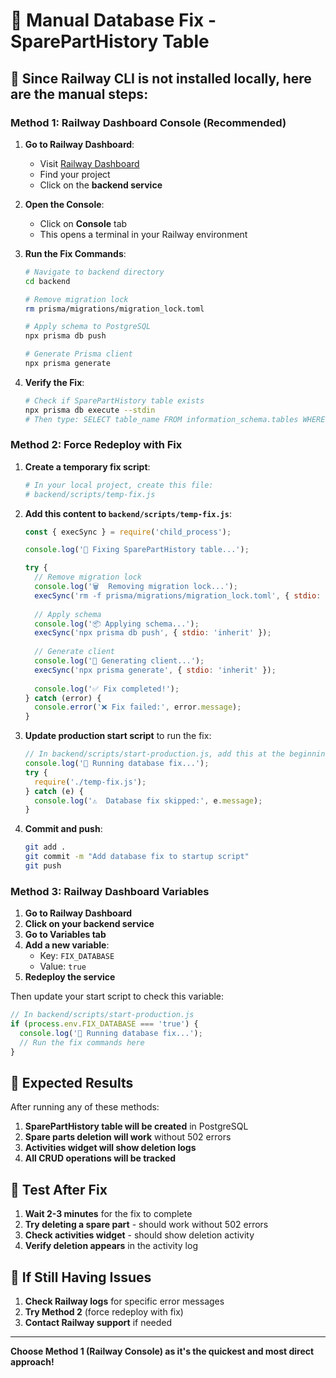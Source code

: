 # 🔧 Manual Database Fix - SparePartHistory Table

## 🚨 **Since Railway CLI is not installed locally, here are the manual steps:**

### Method 1: Railway Dashboard Console (Recommended)

1. **Go to Railway Dashboard**:
   - Visit [Railway Dashboard](https://railway.app/dashboard)
   - Find your project
   - Click on the **backend service**

2. **Open the Console**:
   - Click on **Console** tab
   - This opens a terminal in your Railway environment

3. **Run the Fix Commands**:
   ```bash
   # Navigate to backend directory
   cd backend
   
   # Remove migration lock
   rm prisma/migrations/migration_lock.toml
   
   # Apply schema to PostgreSQL
   npx prisma db push
   
   # Generate Prisma client
   npx prisma generate
   ```

4. **Verify the Fix**:
   ```bash
   # Check if SparePartHistory table exists
   npx prisma db execute --stdin
   # Then type: SELECT table_name FROM information_schema.tables WHERE table_name = 'spare_part_history';
   ```

### Method 2: Force Redeploy with Fix

1. **Create a temporary fix script**:
   ```bash
   # In your local project, create this file:
   # backend/scripts/temp-fix.js
   ```

2. **Add this content to `backend/scripts/temp-fix.js`**:
   ```javascript
   const { execSync } = require('child_process');
   
   console.log('🔧 Fixing SparePartHistory table...');
   
   try {
     // Remove migration lock
     console.log('🗑️  Removing migration lock...');
     execSync('rm -f prisma/migrations/migration_lock.toml', { stdio: 'inherit' });
     
     // Apply schema
     console.log('📦 Applying schema...');
     execSync('npx prisma db push', { stdio: 'inherit' });
     
     // Generate client
     console.log('🔧 Generating client...');
     execSync('npx prisma generate', { stdio: 'inherit' });
     
     console.log('✅ Fix completed!');
   } catch (error) {
     console.error('❌ Fix failed:', error.message);
   }
   ```

3. **Update production start script** to run the fix:
   ```javascript
   // In backend/scripts/start-production.js, add this at the beginning:
   console.log('🔧 Running database fix...');
   try {
     require('./temp-fix.js');
   } catch (e) {
     console.log('⚠️  Database fix skipped:', e.message);
   }
   ```

4. **Commit and push**:
   ```bash
   git add .
   git commit -m "Add database fix to startup script"
   git push
   ```

### Method 3: Railway Dashboard Variables

1. **Go to Railway Dashboard**
2. **Click on your backend service**
3. **Go to Variables tab**
4. **Add a new variable**:
   - Key: `FIX_DATABASE`
   - Value: `true`
5. **Redeploy the service**

Then update your start script to check this variable:
```javascript
// In backend/scripts/start-production.js
if (process.env.FIX_DATABASE === 'true') {
  console.log('🔧 Running database fix...');
  // Run the fix commands here
}
```

## 🎯 **Expected Results**

After running any of these methods:

1. **SparePartHistory table will be created** in PostgreSQL
2. **Spare parts deletion will work** without 502 errors
3. **Activities widget will show deletion logs**
4. **All CRUD operations will be tracked**

## 🧪 **Test After Fix**

1. **Wait 2-3 minutes** for the fix to complete
2. **Try deleting a spare part** - should work without 502 errors
3. **Check activities widget** - should show deletion activity
4. **Verify deletion appears** in the activity log

## 🚨 **If Still Having Issues**

1. **Check Railway logs** for specific error messages
2. **Try Method 2** (force redeploy with fix)
3. **Contact Railway support** if needed

---

**Choose Method 1 (Railway Console) as it's the quickest and most direct approach!**
